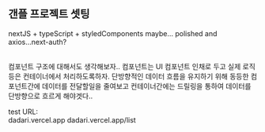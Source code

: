 ## 갠플 프로젝트 셋팅

nextJS + typeScript + styledComponents
maybe... polished and axios...next-auth?

<br/>
컴포넌트 구조에 대해서도 생각해보자..
컴포넌트는 UI 컴포넌트 인채로 두고 실제 로직등은
컨테이너에서 처리하도록하자. 단방향적인 데이터 흐름을 유지하기 위해
동등한 컴포넌트간에 데이터를 전달할일을 줄여보고 컨테이너간에는 드릴링을 통하여 데이터를 단방향으로 흐르게 해야겟다..
<br/>

test URL:<br/>
dadari.vercel.app
dadari.vercel.app/list